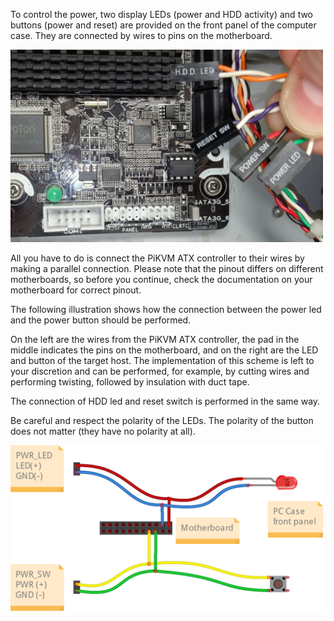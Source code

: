 To control the power, two display LEDs (power and HDD activity) and two buttons (power and reset) are provided
on the front panel of the computer case. They are connected by wires to pins on the motherboard.

<img src="../atx_board/atx_board_5.jpg" width="500"/>

All you have to do is connect the PiKVM ATX controller to their wires by making a parallel connection.
Please note that the pinout differs on different motherboards, so before you continue,
check the documentation on your motherboard for correct pinout.

The following illustration shows how the connection between the power led and the power button should be performed.

On the left are the wires from the PiKVM ATX controller, the pad in the middle indicates the pins on the motherboard,
and on the right are the LED and button of the target host. The implementation of this scheme is left to your discretion
and can be performed, for example, by cutting wires and performing twisting, followed by insulation with duct tape.

The connection of HDD led and reset switch is performed in the same way.

Be careful and respect the polarity of the LEDs. The polarity of the button does not matter (they have no polarity at all).

<img src="../_diy/atx_connection.png" width="500"/>
